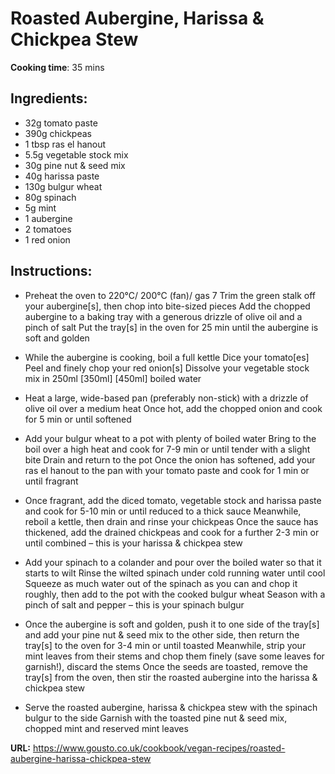 # Roasted Aubergine, Harissa & Chickpea Stew

**Cooking time**: 35 mins

## Ingredients:

- 32g tomato paste
- 390g chickpeas
- 1 tbsp ras el hanout
- 5.5g vegetable stock mix
- 30g pine nut & seed mix
- 40g harissa paste
- 130g bulgur wheat
- 80g spinach
- 5g mint
- 1 aubergine
- 2 tomatoes
- 1 red onion

## Instructions:

- Preheat the oven to 220°C/ 200°C (fan)/ gas 7
  Trim the green stalk off your aubergine[s], then chop into bite-sized pieces
  Add the chopped aubergine to a baking tray with a generous drizzle of olive oil and a pinch of salt
  Put the tray[s] in the oven for 25 min until the aubergine is soft and golden

- While the aubergine is cooking, boil a full kettle
  Dice your tomato[es]
  Peel and finely chop your red onion[s]
  Dissolve your vegetable stock mix in 250ml [350ml] [450ml] boiled water

- Heat a large, wide-based pan (preferably non-stick) with a drizzle of olive oil over a medium heat
  Once hot, add the chopped onion and cook for 5 min or until softened

- Add your bulgur wheat to a pot with plenty of boiled water
  Bring to the boil over a high heat and cook for 7-9 min or until tender with a slight bite
  Drain and return to the pot
  Once the onion has softened, add your ras el hanout to the pan with your tomato paste and cook for 1 min or until fragrant

- Once fragrant, add the diced tomato, vegetable stock and harissa paste and cook for 5-10 min or until reduced to a thick sauce
  Meanwhile, reboil a kettle, then drain and rinse your chickpeas
  Once the sauce has thickened, add the drained chickpeas and cook for a further 2-3 min or until combined – this is your harissa & chickpea stew

- Add your spinach to a colander and pour over the boiled water so that it starts to wilt
  Rinse the wilted spinach under cold running water until cool
  Squeeze as much water out of the spinach as you can and chop it roughly, then add to the pot with the cooked bulgur wheat
  Season with a pinch of salt and pepper – this is your spinach bulgur

- Once the aubergine is soft and golden, push it to one side of the tray[s] and add your pine nut & seed mix to the other side, then return the tray[s] to the oven for 3-4 min or until toasted
  Meanwhile, strip your mint leaves from their stems and chop them finely (save some leaves for garnish!), discard the stems
  Once the seeds are toasted, remove the tray[s] from the oven, then stir the roasted aubergine into the harissa & chickpea stew

- Serve the roasted aubergine, harissa & chickpea stew with the spinach bulgur to the side
  Garnish with the toasted pine nut & seed mix, chopped mint and reserved mint leaves

**URL:** https://www.gousto.co.uk/cookbook/vegan-recipes/roasted-aubergine-harissa-chickpea-stew
